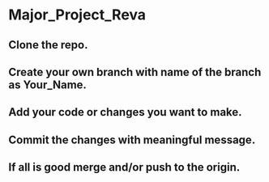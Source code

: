 # Major_Project_Reva

## Clone the repo. 
## Create your own branch with name of the branch as Your_Name.
## Add your code or changes you want to make.
## Commit the changes with meaningful message.
## If all is good merge and/or push to the origin.


